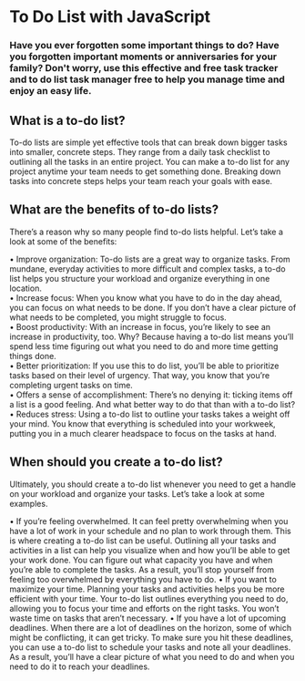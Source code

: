# To Do List with JavaScript

### Have you ever forgotten some important things to do? Have you forgotten important moments or anniversaries for your family? Don't worry, use this effective and free task tracker and to do list task manager free to help you manage time and enjoy an easy life.

## What is a to-do list?

To-do lists are simple yet effective tools that can break down bigger tasks into smaller, concrete steps. They range from a daily task checklist to outlining all the tasks in an entire project. You can make a to-do list for any project anytime your team needs to get something done. Breaking down tasks into concrete steps helps your team reach your goals with ease.

## What are the benefits of to-do lists?

There’s a reason why so many people find to-do lists helpful. Let’s take a look at some of the benefits:

•	Improve organization: To-do lists are a great way to organize tasks. From mundane, everyday activities to more difficult and complex tasks, a to-do list helps you structure your workload and organize everything in one location. <br>
•	Increase focus: When you know what you have to do in the day ahead, you can focus on what needs to be done. If you don’t have a clear picture of what needs to be completed, you might struggle to focus. <br>
•	Boost productivity: With an increase in focus, you’re likely to see an increase in productivity, too. Why? Because having a to-do list means you’ll spend less time figuring out what you need to do and more time getting things done. <br>
•	Better prioritization: If you use this to do list, you’ll be able to prioritize tasks based on their level of urgency. That way, you know that you’re completing urgent tasks on time. <br>
•	Offers a sense of accomplishment: There’s no denying it: ticking items off a list is a good feeling. And what better way to do that than with a to-do list? <br>
•	Reduces stress: Using a to-do list to outline your tasks takes a weight off your mind. You know that everything is scheduled into your workweek, putting you in a much clearer headspace to focus on the tasks at hand.

## When should you create a to-do list?

Ultimately, you should create a to-do list whenever you need to get a handle on your workload and organize your tasks. Let’s take a look at some examples.

•	If you’re feeling overwhelmed. It can feel pretty overwhelming when you have a lot of work in your schedule and no plan to work through them. This is where creating a to-do list can be useful. Outlining all your tasks and activities in a list can help you visualize when and how you’ll be able to get your work done. You can figure out what capacity you have and when you’re able to complete the tasks. As a result, you’ll stop yourself from feeling too overwhelmed by everything you have to do.
•	If you want to maximize your time. Planning your tasks and activities helps you be more efficient with your time. Your to-do list outlines everything you need to do, allowing you to focus your time and efforts on the right tasks. You won’t waste time on tasks that aren’t necessary. 
•	If you have a lot of upcoming deadlines. When there are a lot of deadlines on the horizon, some of which might be conflicting, it can get tricky. To make sure you hit these deadlines, you can use a to-do list to schedule your tasks and note all your deadlines. As a result, you’ll have a clear picture of what you need to do and when you need to do it to reach your deadlines.
